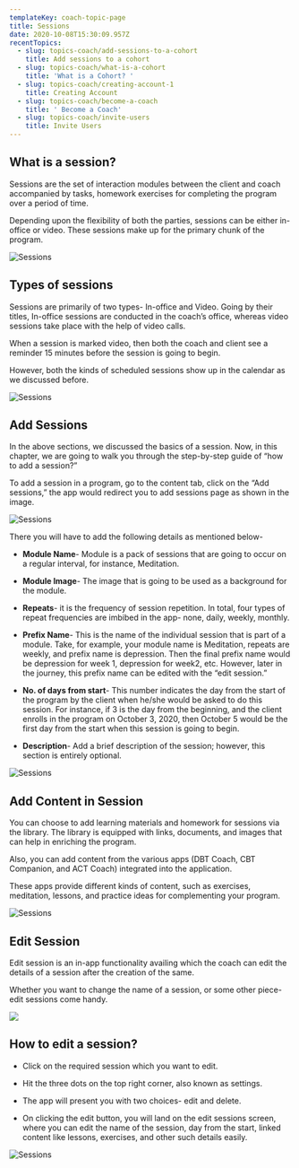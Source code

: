 ```yaml
---
templateKey: coach-topic-page
title: Sessions
date: 2020-10-08T15:30:09.957Z
recentTopics:
  - slug: topics-coach/add-sessions-to-a-cohort
    title: Add sessions to a cohort
  - slug: topics-coach/what-is-a-cohort
    title: 'What is a Cohort? '
  - slug: topics-coach/creating-account-1
    title: Creating Account
  - slug: topics-coach/become-a-coach
    title: ' Become a Coach'
  - slug: topics-coach/invite-users
    title: Invite Users
---
```

## What is a session?

Sessions are the set of interaction modules between the client and coach accompanied by tasks, homework exercises for completing the program over a period of time.

Depending upon the flexibility of both the parties, sessions can be either in-office or video. These sessions make up for the primary chunk of the program. 

![Sessions](/img/sessions-i.png "Sessions")

## Types of sessions

Sessions are primarily of two types- In-office and Video. Going by their titles, In-office sessions are conducted in the coach’s office, whereas video sessions take place with the help of video calls. 

When a session is marked video, then both the coach and client see a reminder 15 minutes before the session is going to begin. 

However, both the kinds of scheduled sessions show up in the calendar as we discussed before. 

![Sessions](/img/sessions-app-content-i.png "Sessions")

## Add Sessions

In the above sections, we discussed the basics of a session. Now, in this chapter, we are going to walk you through the step-by-step guide of “how to add a session?” 

To add a session in a program, go to the content tab, click on the “Add sessions,” the app would redirect you to add sessions page as shown in the image.

![Sessions](/img/add-sessions-i.png "Sessions")

There you will have to add the following details as mentioned below-

* **Module Name**- Module is a pack of sessions that are going to occur on a regular interval, for instance, Meditation. 



* **Module Image**- The image that is going to be used as a background for the module.



* **Repeats**- it is the frequency of session repetition. In total, four types of repeat frequencies are imbibed in the app- none, daily, weekly, monthly. 



* **Prefix Name**- This is the name of the individual session that is part of a module. Take, for example, your module name is Meditation, repeats are weekly, and prefix name is depression. Then the final prefix name would be depression for week 1, depression for week2, etc. However, later in the journey, this prefix name can be edited with the “edit session.”



* **No. of days from start**- This number indicates the day from the start of the program by the client when he/she would be asked to do this session. For instance, if 3 is the day from the beginning, and the client enrolls in the program on October 3, 2020, then October 5 would be the first day from the start when this session is going to begin. 



* **Description**- Add a brief description of the session; however, this section is entirely optional.

![Sessions](/img/sessions-libary-content-i.png "Sessions")

## Add Content in Session

You can choose to add learning materials and homework for sessions via the library. The library is equipped with links, documents, and images that can help in enriching the program. 

Also, you can add content from the various apps (DBT Coach, CBT Companion, and ACT Coach) integrated into the application. 

These apps provide different kinds of content, such as exercises, meditation, lessons, and practice ideas for complementing your program. 

![Sessions](/img/session-content-lessons-i.png "Sessions")

## Edit Session

Edit session is an in-app functionality availing which the coach can edit the details of a session after the creation of the same. 

Whether you want to change the name of a session, or some other piece- edit sessions come handy. 

![](/img/edit-session-i.png)

## How to edit a session?

* Click on the required session which you want to edit.



* Hit the three dots on the top right corner, also known as settings.



* The app will present you with two choices- edit and delete. 



* On clicking the edit button, you will land on the edit sessions screen, where you can edit the name of the session, day from the start, linked content like lessons, exercises, and other such details easily.

![Sessions](/img/session-content-exercise-i.png "Sessions")
